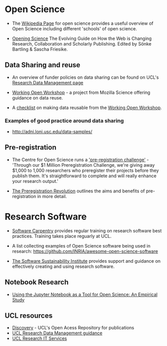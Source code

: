 # Open Science

* The [Wikipedia Page](https://en.wikipedia.org/wiki/Open_science) for open science provides a useful overview of Open Science including different 'schools' of open science.  

* [Opening Science](http://book.openingscience.org/) The Evolving Guide on How the Web is Changing Research, Collaboration and Scholarly Publishing. Edited by Sönke Bartling & Sascha Friesike.

## Data Sharing and reuse

* An overview of funder policies on data sharing can be found on UCL's [Research Data Management page](http://www.ucl.ac.uk/library/research-support/research-data/policies/research-councils)

* [Working Open Workshop](http://mozillascience.github.io/working-open-workshop/) - a project from Mozilla Science offering guidance on data reuse. 

* A [checklist](http://mozillascience.github.io/checklist) on making data reusable from the [Working Open Workshop](http://mozillascience.github.io/working-open-workshop/). 

### Examples of good practice around data sharing
- http://adni.loni.usc.edu/data-samples/


## Pre-registration

- The Centre for Open Science runs a ['pre-registration challenge'](https://cos.io/prereg) - 'Through our $1 Million Preregistration Challenge, we're giving away $1,000 to 1,000 researchers who preregister their projects before they publish them. It's straightforward to complete and will really enhance your research output.' 

- [The Preregistration Revolution](https://dx.doi.org/10.17605/OSF.IO/2DXU5) outlines the aims and benefits of pre-registration in more detail. 

# Research Software

- [Software Carpentry](https://software-carpentry.org/) provides regular training on research software best practices. Training takes place reguarly at UCL. 

- A list collecting examples of Open Science software being used in research: <https://github.com/INRIA/awesome-open-science-software>

- [The Software Sustainability Institute](https://www.software.ac.uk/) provides support and guidance on effectively creating and using research software. 

## Notebook Research 

- [Using the Jupyter Notebook as a Tool for Open Science: An Empirical Study](http://ieeexplore.ieee.org/abstract/document/7991618/)


## UCL resources
- [Discovery](discovery.ucl.ac.uk) - UCL's Open Acess Repository for publications 
- [UCL Research Data Management guidance](http://www.ucl.ac.uk/library/research-support/research-data)
- [UCL Research IT Services](https://www.ucl.ac.uk/isd/services/research-it) 


